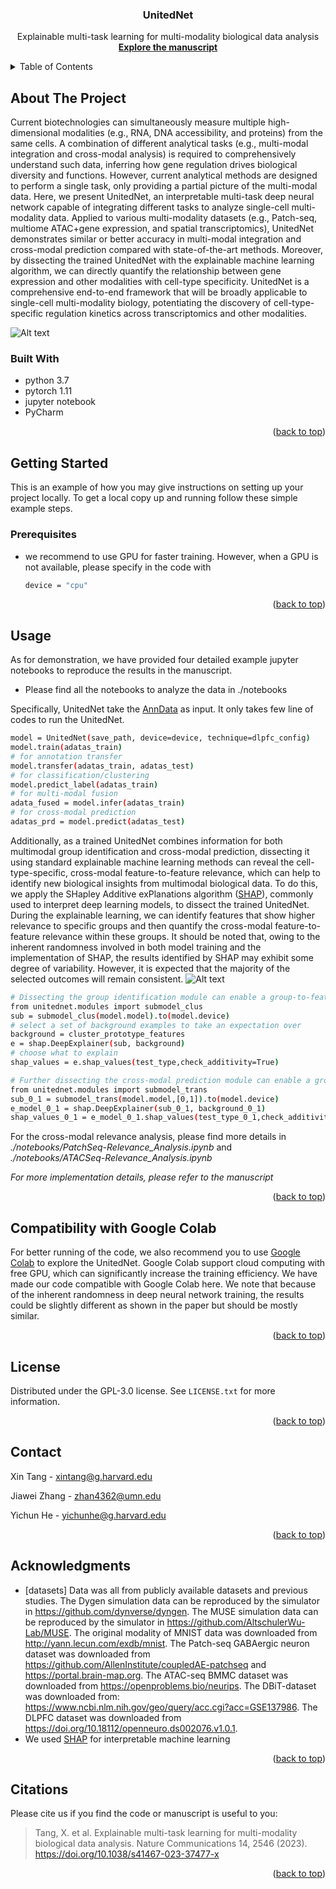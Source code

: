 <a name="readme-top"></a>

<h3 align="center">UnitedNet</h3>

  <p align="center">
    Explainable multi-task learning for multi-modality biological data analysis
    <br />
    <a href="https://www.nature.com/articles/s41467-023-37477-x"><strong>Explore the manuscript
</strong></a>
  </p>
</div>



<!-- TABLE OF CONTENTS -->
<details>
  <summary>Table of Contents</summary>
  <ol>
    <li>
      <a href="#about-the-project">About The Project</a>
      <ul>
        <li><a href="#built-with">Built With</a></li>
      </ul>
    </li>
    <li>
      <a href="#getting-started">Getting Started</a>
      <ul>
        <li><a href="#prerequisites">Prerequisites</a></li>
      </ul>
    </li>
    <li><a href="#usage">Usage</a></li>
    <li><a href="#Compatibility with Google Colab">Compatibility with Google Colab</a></li>
    <li><a href="#contributing">Contributing</a></li>
    <li><a href="#license">License</a></li>
    <li><a href="#contact">Contact</a></li>
    <li><a href="#acknowledgments">Acknowledgments</a></li>
  </ol>
</details>



<!-- ABOUT THE PROJECT -->
## About The Project

Current biotechnologies can simultaneously measure multiple high-dimensional modalities (e.g., RNA, DNA accessibility, and proteins) from the same cells. A combination of different analytical tasks (e.g., multi-modal integration and cross-modal analysis) is required to comprehensively understand such data, inferring how gene regulation drives biological diversity and functions. However, current analytical methods are designed to perform a single task, only providing a partial picture of the multi-modal data. Here, we present UnitedNet, an interpretable multi-task deep neural network capable of integrating different tasks to analyze single-cell multi-modality data. Applied to various multi-modality datasets (e.g., Patch-seq, multiome ATAC+gene expression, and spatial transcriptomics), UnitedNet demonstrates similar or better accuracy in multi-modal integration and cross-modal prediction compared with state-of-the-art methods. Moreover, by dissecting the trained UnitedNet with the explainable machine learning algorithm, we can directly quantify the relationship between gene expression and other modalities with cell-type specificity. UnitedNet is a comprehensive end-to-end framework that will be broadly applicable to single-cell multi-modality biology, potentiating the discovery of cell-type-specific regulation kinetics across transcriptomics and other modalities.

![Alt text](./data/UnitedNet.jpg?raw=true "UnitedNet")

### Built With
* python 3.7
* pytorch 1.11
* jupyter notebook
* PyCharm


<p align="right">(<a href="#readme-top">back to top</a>)</p>



<!-- GETTING STARTED -->
## Getting Started

This is an example of how you may give instructions on setting up your project locally.
To get a local copy up and running follow these simple example steps.

### Prerequisites

* we recommend to use GPU for faster training. However, when a GPU is not available,
please specify in the code with
  ```sh
  device = "cpu"
  ```


<p align="right">(<a href="#readme-top">back to top</a>)</p>



<!-- USAGE EXAMPLES -->
## Usage
As for demonstration, we have provided four detailed example jupyter notebooks to reproduce the results in the manuscript.
* Please find all the notebooks to analyze the data in ./notebooks

Specifically, UnitedNet take the [AnnData](https://anndata.readthedocs.io/en/latest/) as input. It only takes few line of codes to run
the UnitedNet.
  ```sh 
  model = UnitedNet(save_path, device=device, technique=dlpfc_config)
  model.train(adatas_train)
  # for annotation transfer
  model.transfer(adatas_train, adatas_test)
  # for classification/clustering
  model.predict_label(adatas_train)
  # for multi-modal fusion
  adata_fused = model.infer(adatas_train)
  # for cross-modal prediction
  adatas_prd = model.predict(adatas_test)
  ```

Additionally, as a trained UnitedNet combines information for both multimodal group identification and cross-modal prediction, dissecting it using standard explainable machine learning methods can reveal the cell-type-specific, cross-modal feature-to-feature relevance, which can help to identify new biological insights from multimodal biological data. To do this, we apply the SHapley Additive exPlanations algorithm ([SHAP](https://github.com/slundberg/shap)), commonly used to interpret deep learning models, to dissect the trained UnitedNet. During the explainable learning, we can identify features that show higher relevance to specific groups and then quantify the cross-modal feature-to-feature relevance within these groups. It should be noted that, owing to the inherent randomness involved in both model training and the implementation of SHAP, the results identified by SHAP may exhibit some degree of variability. However, it is expected that the majority of the selected outcomes will remain consistent.
![Alt text](./data/explainablelearning.jpg?raw=true "UnitedNet")
  ```sh 
  # Dissecting the group identification module can enable a group-to-feature relevance analyses
  from unitednet.modules import submodel_clus
  sub = submodel_clus(model.model).to(model.device)
  # select a set of background examples to take an expectation over
  background = cluster_prototype_features
  e = shap.DeepExplainer(sub, background)
  # choose what to explain
  shap_values = e.shap_values(test_type,check_additivity=True)
  ```
  ```sh 
  # Further dissecting the cross-modal prediction module can enable a group-specific cross-modal feature-to-feature relevance analyses
  from unitednet.modules import submodel_trans
  sub_0_1 = submodel_trans(model.model,[0,1]).to(model.device)
  e_model_0_1 = shap.DeepExplainer(sub_0_1, background_0_1)
  shap_values_0_1 = e_model_0_1.shap_values(test_type_0_1,check_additivity=True)
  ```
For the cross-modal relevance analysis, please find more details in _./notebooks/PatchSeq-Relevance_Analysis.ipynb_ and
_./notebooks/ATACSeq-Relevance_Analysis.ipynb_


_For more implementation details, please refer to the manuscript_

<p align="right">(<a href="#readme-top">back to top</a>)</p>

<!-- Compatibility with Google Colab -->
## Compatibility with Google Colab
For better running of the code, we also recommend you to use [Google Colab](https://colab.research.google.com/) to explore the UnitedNet.
Google Colab support cloud computing with free GPU, which can significantly increase the training efficiency.
We have made our code compatible with Google Colab here. We note that because of the inherent randomness in deep neural network training,
the results could be slightly different as shown in the paper but should be mostly similar.

<p align="right">(<a href="#readme-top">back to top</a>)</p>

<!-- LICENSE -->
## License

Distributed under the GPL-3.0 license. See `LICENSE.txt` for more information.

<p align="right">(<a href="#readme-top">back to top</a>)</p>



<!-- CONTACT -->
## Contact

Xin Tang - xintang@g.harvard.edu

Jiawei Zhang - zhan4362@umn.edu

Yichun He - yichunhe@g.harvard.edu

<p align="right">(<a href="#readme-top">back to top</a>)</p>



<!-- ACKNOWLEDGMENTS -->
## Acknowledgments

* [datasets] Data was all from publicly available datasets and previous studies. The Dygen simulation data can be reproduced by the simulator in https://github.com/dynverse/dyngen. The MUSE simulation data can be reproduced by the simulator in https://github.com/AltschulerWu-Lab/MUSE. The original modality of MNIST data was downloaded from http://yann.lecun.com/exdb/mnist. The Patch-seq GABAergic neuron dataset was downloaded from https://github.com/AllenInstitute/coupledAE-patchseq and https://portal.brain-map.org. The ATAC-seq BMMC dataset was downloaded from https://openproblems.bio/neurips. The DBiT-dataset was downloaded from: https://www.ncbi.nlm.nih.gov/geo/query/acc.cgi?acc=GSE137986. The DLPFC dataset was downloaded from https://doi.org/10.18112/openneuro.ds002076.v1.0.1. 
* We used [SHAP](https://github.com/slundberg/shap) for interpretable machine learning

<p align="right">(<a href="#readme-top">back to top</a>)</p>

<!-- CITATIONS -->
## Citations
Please cite us if you find the code or manuscript is useful to you:

> Tang, X. et al. Explainable multi-task learning for multi-modality biological data analysis. Nature Communications 14, 2546 (2023). https://doi.org/10.1038/s41467-023-37477-x

<p align="right">(<a href="#readme-top">back to top</a>)</p>

